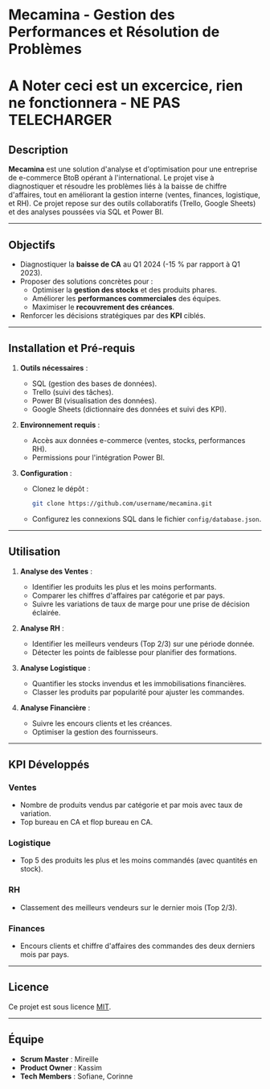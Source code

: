 # **Mecamina - Gestion des Performances et Résolution de Problèmes**
# **A Noter ceci est un excercice, rien ne fonctionnera - NE PAS TELECHARGER**

## **Description**
**Mecamina** est une solution d'analyse et d'optimisation pour une entreprise de e-commerce BtoB opérant à l'international. Le projet vise à diagnostiquer et résoudre les problèmes liés à la baisse de chiffre d'affaires, tout en améliorant la gestion interne (ventes, finances, logistique, et RH). Ce projet repose sur des outils collaboratifs (Trello, Google Sheets) et des analyses poussées via SQL et Power BI.

---

## **Objectifs**
- Diagnostiquer la **baisse de CA** au Q1 2024 (-15 % par rapport à Q1 2023).
- Proposer des solutions concrètes pour :
  - Optimiser la **gestion des stocks** et des produits phares.
  - Améliorer les **performances commerciales** des équipes.
  - Maximiser le **recouvrement des créances**.
- Renforcer les décisions stratégiques par des **KPI** ciblés.

---

## **Installation et Pré-requis**
1. **Outils nécessaires** :
   - SQL (gestion des bases de données).
   - Trello (suivi des tâches).
   - Power BI (visualisation des données).
   - Google Sheets (dictionnaire des données et suivi des KPI).
   
2. **Environnement requis** :
   - Accès aux données e-commerce (ventes, stocks, performances RH).
   - Permissions pour l'intégration Power BI.

3. **Configuration** :
   - Clonez le dépôt :
     ```bash
     git clone https://github.com/username/mecamina.git
     ```
   - Configurez les connexions SQL dans le fichier `config/database.json`.

---

## **Utilisation**
1. **Analyse des Ventes** :
   - Identifier les produits les plus et les moins performants.
   - Comparer les chiffres d'affaires par catégorie et par pays.
   - Suivre les variations de taux de marge pour une prise de décision éclairée.

2. **Analyse RH** :
   - Identifier les meilleurs vendeurs (Top 2/3) sur une période donnée.
   - Détecter les points de faiblesse pour planifier des formations.

3. **Analyse Logistique** :
   - Quantifier les stocks invendus et les immobilisations financières.
   - Classer les produits par popularité pour ajuster les commandes.

4. **Analyse Financière** :
   - Suivre les encours clients et les créances.
   - Optimiser la gestion des fournisseurs.

---

## **KPI Développés**
### **Ventes**
- Nombre de produits vendus par catégorie et par mois avec taux de variation.
- Top bureau en CA et flop bureau en CA.

### **Logistique**
- Top 5 des produits les plus et les moins commandés (avec quantités en stock).

### **RH**
- Classement des meilleurs vendeurs sur le dernier mois (Top 2/3).

### **Finances**
- Encours clients et chiffre d'affaires des commandes des deux derniers mois par pays.

---

## **Licence**
Ce projet est sous licence [MIT](LICENSE).

---

## **Équipe**
- **Scrum Master** : Mireille
- **Product Owner** : Kassim
- **Tech Members** : Sofiane, Corinne
